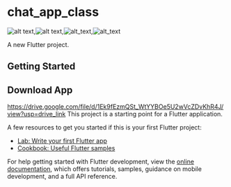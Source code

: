 # chat_app_class
![alt text](https://github.com/ManarDaqqa/ChatApp/blob/main/assets/images/photo_2023-06-06_12-22-17.jpg?raw=true),![alt text](https://github.com/ManarDaqqa/ChatApp/blob/main/assets/images/photo_2023-06-06_12-22-22.jpg?raw=true),![alt_text](https://github.com/ManarDaqqa/ChatApp/blob/main/assets/images/photo_2023-06-06_12-19-35.jpg?raw=true),![alt_text](https://github.com/ManarDaqqa/ChatApp/blob/main/assets/images/photo_2023-06-06_12-23-08.jpg?raw=true)

A new Flutter project.

## Getting Started

## Download App
https://drive.google.com/file/d/1Ek9fEzmQSt_WtYYBOe5U2wVcZDvKhR4J/view?usp=drive_link
This project is a starting point for a Flutter application.

A few resources to get you started if this is your first Flutter project:

- [Lab: Write your first Flutter app](https://docs.flutter.dev/get-started/codelab)
- [Cookbook: Useful Flutter samples](https://docs.flutter.dev/cookbook)

For help getting started with Flutter development, view the
[online documentation](https://docs.flutter.dev/), which offers tutorials,
samples, guidance on mobile development, and a full API reference.
